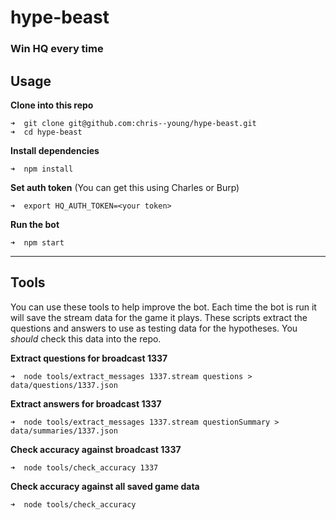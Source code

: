 hype-beast
==========

### Win HQ every time

Usage
-----

__Clone into this repo__
```
➜  git clone git@github.com:chris--young/hype-beast.git
➜  cd hype-beast
```

__Install dependencies__
```
➜  npm install
```

__Set auth token__ (You can get this using Charles or Burp)
```
➜  export HQ_AUTH_TOKEN=<your token>
```

__Run the bot__
```
➜  npm start
```

******

Tools
-----

You can use these tools to help improve the bot. Each time the bot is run it will
save the stream data for the game it plays. These scripts extract the questions and
answers to use as testing data for the hypotheses. You _should_ check this data into
the repo.

__Extract questions for broadcast 1337__
```
➜  node tools/extract_messages 1337.stream questions > data/questions/1337.json
```

__Extract answers for broadcast 1337__
```
➜  node tools/extract_messages 1337.stream questionSummary > data/summaries/1337.json
```

__Check accuracy against broadcast 1337__
```
➜  node tools/check_accuracy 1337
```

__Check accuracy against all saved game data__
```
➜  node tools/check_accuracy
```

